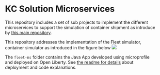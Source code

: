 # KC Solution Microservices

This repository includes a set of sub projects to implement the different microservices to support the simulation of container shipment as introduce by [this main repository](https://github.com/ibm-cloud-architecture/refarch-kc).

This repository addresses the implementation of the Fleet simulator, container simulator as introduced in the figure below
![](https://github.com/ibm-cloud-architecture/refarch-kc/blob/master/docs/kc-hl-comp-view.png)

The `fleet-ms` folder contains the Java App developed using microprofile and deployed on Open Liberty. See [the readme for details](./fleet-ms/README.md) about deployment and code explanations.
